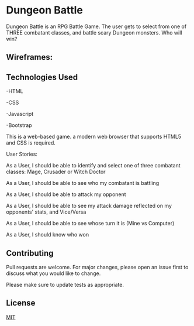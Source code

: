 # Dungeon Battle
Dungeon Battle is an RPG Battle Game. The user gets to select from one of THREE combatant classes, and battle scary Dungeon monsters. Who will win? 



## Wireframes:


## Technologies Used

-HTML

-CSS

-Javascript

-Bootstrap

This is a web-based game. a modern web browser that supports HTML5 and CSS is required.

User Stories:

As a User, I should be able to identify and select one of three combatant classes: Mage, Crusader or Witch Doctor

As a User, I should be able to see who my combatant is battling

As a User, I should be able to attack my opponent

As a User, I should be able to see my attack damage reflected on my opponents' stats, and Vice/Versa

As a User, I should be able to see whose turn it is (Mine vs Computer)

As a User, I should know who won

## Contributing
Pull requests are welcome. For major changes, please open an issue first to discuss what you would like to change.

Please make sure to update tests as appropriate.

## License
[MIT](https://choosealicense.com/licenses/mit/)
